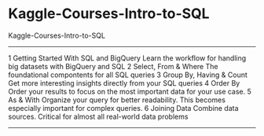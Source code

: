 # Kaggle-Courses-Intro-to-SQL
Kaggle-Courses-Intro-to-SQL


-------

1
Getting Started With SQL and BigQuery
Learn the workflow for handling big datasets with BigQuery and SQL
2
Select, From & Where
The foundational compontents for all SQL queries
3
Group By, Having & Count
Get more interesting insights directly from your SQL queries
4
Order By
Order your results to focus on the most important data for your use case.
5
As & With
Organize your query for better readability. This becomes especially important for complex queries.
6
Joining Data
Combine data sources. Critical for almost all real-world data problems





-------
